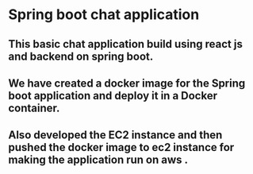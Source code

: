 # Spring boot chat application

## This basic chat application build using react js and backend on spring boot.

## We have created a docker image for the Spring boot application and deploy it in a Docker container.

## Also developed the EC2 instance and then pushed the docker image to ec2 instance for making the application run on aws .

